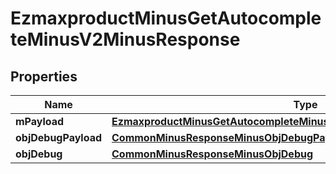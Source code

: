 
# EzmaxproductMinusGetAutocompleteMinusV2MinusResponse

## Properties
Name | Type | Description | Notes
------------ | ------------- | ------------- | -------------
**mPayload** | [**EzmaxproductMinusGetAutocompleteMinusV2MinusResponseMinusMPayload**](EzmaxproductMinusGetAutocompleteMinusV2MinusResponseMinusMPayload.md) |  | 
**objDebugPayload** | [**CommonMinusResponseMinusObjDebugPayload**](CommonMinusResponseMinusObjDebugPayload.md) |  |  [optional]
**objDebug** | [**CommonMinusResponseMinusObjDebug**](CommonMinusResponseMinusObjDebug.md) |  |  [optional]



